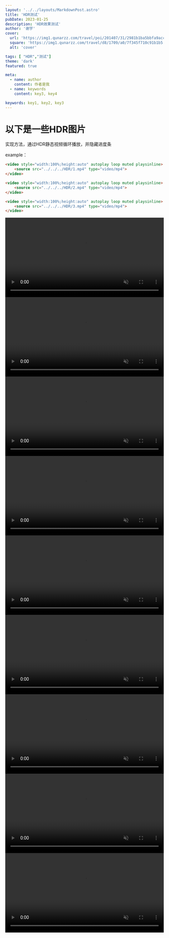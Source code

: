 ```yaml
---
layout: '../../layouts/MarkdownPost.astro'
title: 'HDR测试'
pubDate: 2023-01-25
description: 'HDR效果测试'
author: '谢宇'
cover:
  url: 'https://img1.qunarzz.com/travel/poi/201407/31/2981b1ba5bbfa9acc8d65eac.jpg'
  square: 'https://img1.qunarzz.com/travel/d8/1709/a0/7f345f710c91b1b5.jpg_r_640x480x70_05b8076e.jpg'
  alt: 'cover'

tags: [ "HDR","测试"]
theme: 'dark'
featured: true

meta:
  - name: author
    content: 作者是我
  - name: keywords
    content: key3, key4

keywords: key1, key2, key3
---
```


# 以下是一些HDR图片

实现方法，通过HDR静态视频循环播放，并隐藏进度条

example：

```html
<video style="width:100%;height:auto" autoplay loop muted playsinline>
    <source src="../../../HDR/1.mp4" type="video/mp4">
</video>

<video style="width:100%;height:auto" autoplay loop muted playsinline>
    <source src="../../../HDR/2.mp4" type="video/mp4">
</video>

<video style="width:100%;height:auto" autoplay loop muted playsinline>
    <source src="../../../HDR/3.mp4" type="video/mp4">
</video> 
```

<video style="width:100%;height:auto" autoplay loop muted playsinline>
  <source src="../../../HDR/1.mp4" type="video/mp4">
</video>

<video style="width:100%;height:auto" autoplay loop muted playsinline>
  <source src="../../../HDR/2.mp4" type="video/mp4">
</video>

<video style="width:100%;height:auto" autoplay loop muted playsinline>
  <source src="../../../HDR/3.mp4" type="video/mp4">
</video>

<video style="width:100%;height:auto" autoplay loop muted playsinline>
  <source src="../../../HDR/4.mp4" type="video/mp4">
</video>

<video style="width:100%;height:auto" autoplay loop muted playsinline>
  <source src="../../../HDR/5.mp4" type="video/mp4">
</video>

<video style="width:100%;height:auto" autoplay loop muted playsinline>
  <source src="../../../HDR/6.mp4" type="video/mp4">
</video>

<video style="width:100%;height:auto" autoplay loop muted playsinline>
  <source src="../../../HDR/7.mp4" type="video/mp4">
</video>

<video style="width:100%;height:auto" autoplay loop muted playsinline>
  <source src="../../../HDR/8.mp4" type="video/mp4">
</video>

<video style="width:100%;height:auto" autoplay loop muted playsinline>
  <source src="../../../HDR/9.mp4" type="video/mp4">
</video>

